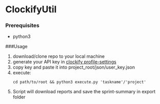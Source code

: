 ClockifyUtil
=============================
### Prerequisites
* python3


###Usage
1. download/clone repo to your local machine
2. generate your API key in [clockify profile-settings](https://clockify.me/user/settings)
3. copy key and paste it into project_root/json/user_key.json
4. execute:
    ```
    cd path/to/root && python3 execute.py 'taskname'/'project'
    ```
5. Script will download reports and save the sprint-summary in export folder
